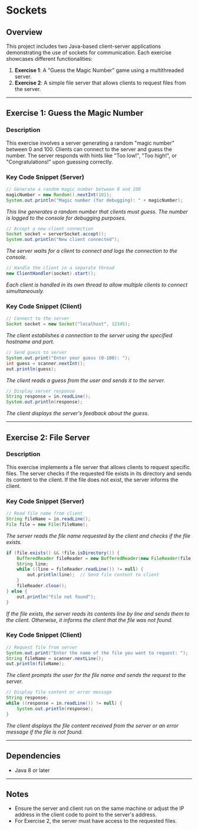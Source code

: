 # Sockets

## Overview
This project includes two Java-based client-server applications demonstrating the use of sockets for communication. Each exercise showcases different functionalities:

1. **Exercise 1**: A "Guess the Magic Number" game using a multithreaded server.
2. **Exercise 2**: A simple file server that allows clients to request files from the server.

---

## Exercise 1: Guess the Magic Number
### Description
This exercise involves a server generating a random "magic number" between 0 and 100. Clients can connect to the server and guess the number. The server responds with hints like "Too low!", "Too high!", or "Congratulations!" upon guessing correctly.

### Key Code Snippet (Server)
```java
// Generate a random magic number between 0 and 100
magicNumber = new Random().nextInt(101);
System.out.println("Magic number (for debugging): " + magicNumber);
```
*This line generates a random number that clients must guess. The number is logged to the console for debugging purposes.*

```java
// Accept a new client connection
Socket socket = serverSocket.accept();
System.out.println("New client connected");
```
*The server waits for a client to connect and logs the connection to the console.*

```java
// Handle the client in a separate thread
new ClientHandler(socket).start();
```
*Each client is handled in its own thread to allow multiple clients to connect simultaneously.*

### Key Code Snippet (Client)
```java
// Connect to the server
Socket socket = new Socket("localhost", 12345);
```
*The client establishes a connection to the server using the specified hostname and port.*

```java
// Send guess to server
System.out.print("Enter your guess (0-100): ");
int guess = scanner.nextInt();
out.println(guess);
```
*The client reads a guess from the user and sends it to the server.*

```java
// Display server response
String response = in.readLine();
System.out.println(response);
```
*The client displays the server's feedback about the guess.*

---

## Exercise 2: File Server
### Description
This exercise implements a file server that allows clients to request specific files. The server checks if the requested file exists in its directory and sends its content to the client. If the file does not exist, the server informs the client.

### Key Code Snippet (Server)
```java
// Read file name from client
String fileName = in.readLine();
File file = new File(fileName);
```
*The server reads the file name requested by the client and checks if the file exists.*

```java
if (file.exists() && !file.isDirectory()) {
    BufferedReader fileReader = new BufferedReader(new FileReader(file));
    String line;
    while ((line = fileReader.readLine()) != null) {
        out.println(line);  // Send file content to client
    }
    fileReader.close();
} else {
    out.println("File not found");
}
```
*If the file exists, the server reads its contents line by line and sends them to the client. Otherwise, it informs the client that the file was not found.*

### Key Code Snippet (Client)
```java
// Request file from server
System.out.print("Enter the name of the file you want to request: ");
String fileName = scanner.nextLine();
out.println(fileName);
```
*The client prompts the user for the file name and sends the request to the server.*

```java
// Display file content or error message
String response;
while ((response = in.readLine()) != null) {
    System.out.println(response);
}
```
*The client displays the file content received from the server or an error message if the file is not found.*

---

## Dependencies
- Java 8 or later

---

## Notes
- Ensure the server and client run on the same machine or adjust the IP address in the client code to point to the server's address.
- For Exercise 2, the server must have access to the requested files.

